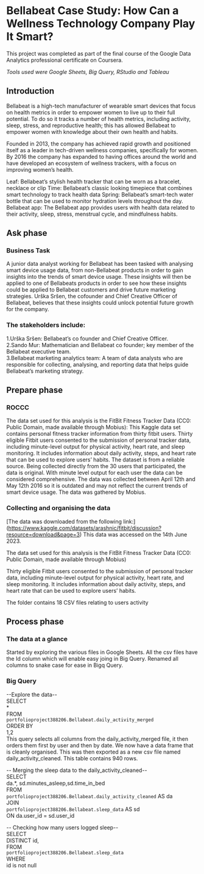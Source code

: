 # Bellabeat Case Study: How Can a Wellness Technology Company Play It Smart?

This project was completed as part of the final course of the Google Data Analytics professional certificate on Coursera.



*Tools used were Google Sheets, Big Query, RStudio and Tableau*

## Introduction
Bellabeat is a high-tech manufacturer of wearable smart devices that focus on health metrics in order to empower women to live up to their full potential. To do so it tracks a number of health metrics, including activity, sleep, stress, and reproductive health; this has allowed Bellabeat to empower women with knowledge about their own health and habits.

Founded in 2013, the company has achieved rapid growth and positioned itself as a leader in tech-driven wellness companies, specifically for women. By 2016 the company has expanded to having offices around the world and have developed an ecosystem of wellness trackers, with a focus on improving women’s health.

Leaf: Bellabeat’s stylish health tracker that can be worn as a bracelet, necklace or clip
Time: Bellabeat’s classic looking timepiece that combines smart technology to track health data
Spring: Bellabeat’s smart-tech water bottle that can be used to monitor hydration levels throughout the day.
Bellabeat app: The Bellabeat app provides users with health data related to their activity, sleep, stress, menstrual cycle, and mindfulness habits.

## Ask phase
### Business Task
A junior data analyst working for Bellabeat has been tasked with analysing smart device usage data, from non-Bellabeat products in order to gain insights into the trends of smart device usage. 
These insights will then be applied to one of Bellabeats products in order to see how these insights could be applied to Bellabeat customers and drive future marketing strategies. Urška Sršen, the cofounder and Chief Creative Officer of Bellabeat, believes that these insights could unlock potential future growth for the company.

### The stakeholders include: 
1.Urška Sršen: Bellabeat’s co founder and Chief Creative Officer.  
2.Sando Mur: Mathematician and Bellabeat co founder; key member of the Bellabeat executive team.  
3.Bellabeat marketing analytics team: A team of data analysts who are responsible for collecting, analysing, and reporting data that helps guide Bellabeat’s marketing strategy.  

## Prepare phase
### ROCCC
The data set used for this analysis is the FitBit Fitness Tracker Data (CC0: Public Domain, made available through Mobius): This Kaggle data set contains personal fitness tracker information from thirty fitbit users. Thirty eligible Fitbit users consented to the submission of personal tracker data, including minute-level output for physical activity, heart rate, and sleep monitoring. It includes information about daily activity, steps, and heart rate that can be used to explore users’ habits. The dataset is from a reliable source. Being collected directly from the 30 users that participated, the data is original. With minute level output for each user the data can be considered comprehensive. The data was collected between April 12th and May 12th 2016 so it is outdated and may not reflect the current trends of smart device usage. The data was gathered by Mobius.

### Collecting and organising the data
[The data was downloaded from the following link:]  (https://www.kaggle.com/datasets/arashnic/fitbit/discussion?resource=download&page=3) This data was accessed on the 14th June 2023.

The data set used for this analysis is the FitBit Fitness Tracker Data (CC0: Public Domain, made available through Mobius)

Thirty eligible Fitbit users consented to the submission of personal tracker data, including minute-level output for physical activity, heart rate, and sleep monitoring. It includes information about daily activity, steps, and heart rate that can be used to explore users’ habits.

The folder contains 18 CSV files relating to users activity

## Process phase
### The data at a glance

Started by exploring the various files in Google Sheets. All the csv files have the Id column which will enable easy joing in Big Query.
Renamed all columns to snake case for ease in Bigq Query.

### Big Query
--Explore the data--  
SELECT  
  *  
FROM  
  `portfolioproject388206.Bellabeat.daily_activity_merged`  
ORDER BY  
  1,2  
This query selects all columns from the daily_activity_merged file, it then orders them first by user and then by date. We now have a data frame that is cleanly organised. This was then exported as a new csv file named daily_activity_cleaned. This table contains 940 rows.

-- Merging the sleep data to the daily_activity_cleaned--  
SELECT    
da.*, sd.minutes_asleep,sd.time_in_bed  
FROM  
  `portfolioproject388206.Bellabeat.daily_activity_cleaned` AS da  
JOIN  
  `portfolioproject388206.Bellabeat.sleep_data` AS sd  
ON da.user_id = sd.user_id  

-- Checking how many users logged sleep--  
SELECT  
  DISTINCT id,  
FROM  
  `portfolioproject388206.Bellabeat.sleep_data`  
WHERE  
  id is not null  




